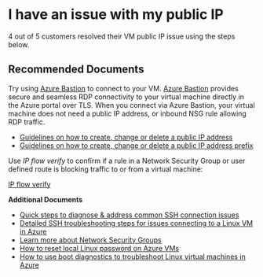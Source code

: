 <properties  
    pageTitle="I have an issue with my public IP"
    description="I have an issue with my public IP"
    service="microsoft.compute"
    resource="virtualmachines"
    authors="scottAzure,timbasham"
    ms.author="scotro,tibasham"
    displayOrder=""
    selfHelpType="generic"
    supportTopicIds="32615527"
    resourceTags="linux,redhat,Ubuntu"
    productPesIds="15571,15797,16454,16470,16342"
    cloudEnvironments="public, Fairfax, usnat, ussec"
    articleId="0b945377-40b3-4d60-90ef-5e37b98ad0af"
    ownershipId="Compute_VirtualMachines"
/>

# I have an issue with my public IP

4 out of 5 customers resolved their VM public IP issue using the steps below.

## **Recommended Documents**

Try using [Azure Bastion](https://docs.microsoft.com/azure/bastion/bastion-overview) to connect to your VM.  [Azure Bastion](https://docs.microsoft.com/azure/bastion/bastion-overview) provides secure and seamless RDP connectivity to your virtual machine directly in the Azure portal over TLS. When you connect via Azure Bastion, your virtual machine does not need a public IP address, or inbound NSG rule allowing RDP traffic.

* [Guidelines on how to create, change or delete a public IP address](https://docs.microsoft.com/azure/virtual-network/virtual-network-public-ip-address)
* [Guidelines on how to create, change or delete a public IP address prefix](https://docs.microsoft.com/azure/virtual-network/manage-public-ip-address-prefix)

Use *IP flow verify* to confirm if a rule in a Network Security Group or user defined route is blocking traffic to or from a virtual machine:

[IP flow verify](button-data-blade:microsoft_azure_network.verifyipflowblade.id.$subscriptionId) 

**Additional Documents**

* [Quick steps to diagnose & address common SSH connection issues](https://docs.microsoft.com/azure/virtual-machines/troubleshooting/troubleshoot-ssh-connection)
* [Detailed SSH troubleshooting steps for issues connecting to a Linux VM in Azure](https://docs.microsoft.com/azure/virtual-machines/linux/detailed-troubleshoot-ssh-connection)
* [Learn more about Network Security Groups](https://docs.microsoft.com/azure/virtual-network/security-overview)
* [How to reset local Linux password on Azure VMs](https://docs.microsoft.com/azure/virtual-machines/linux/reset-password)
* [How to use boot diagnostics to troubleshoot Linux virtual machines in Azure](https://docs.microsoft.com/azure/virtual-machines/linux/boot-diagnostics)

